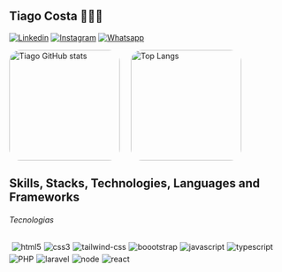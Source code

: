 ## Tiago Costa 🧑🏽‍💻 

[![Linkedin](https://img.shields.io/badge/LinkedIn-0077B5?style=for-the-badge&logo=linkedin&logoColor=white)](https://www.linkedin.com/in/tiago-costa-68b95821b/)
[![Instagram](https://img.shields.io/badge/Instagram-E4405F?style=for-the-badge&logo=instagram&logoColor=white)](https://www.instagram.com/tigocostta/)
[![Whatsapp](https://img.shields.io/badge/WhatsApp-25D366?style=for-the-badge&logo=whatsapp&logoColor=white)](https://api.whatsapp.com/send?phone=5561981246704&text=Ol%C3%A1%20estou%20vendo%20atrav%C3%A9s%20do%20seu%20github)

<div style="display: flex; align-items: center;">
  <img src="https://github-readme-stats.vercel.app/api?username=tiagosantoscosta&show_icons=true&theme=tokyonight" alt="Tiago GitHub stats" style="height: 200px; border-radius: 20px;" />
  <img src="https://github-readme-stats.vercel.app/api/top-langs/?username=tiagosantoscosta&theme=tokyonight" alt="Top Langs" style="height: 200px; margin-left: 20px; border-radius: 20px;" />
</div>






## Skills, Stacks, Technologies, Languages and Frameworks
###### Tecnologias
<div style="display:flex; flex-wrap: wrap; gap:5px"><br/>
  <img align="center" alt="html5" src="https://img.shields.io/badge/HTML5-E34F26?style=for-the-badge&logo=html5&logoColor=white"/>
  <img align="center" alt="css3" src="https://img.shields.io/badge/CSS3-1572B6?style=for-the-badge&logo=css3&logoColor=white"/>
  <img align="center" alt="tailwind-css" src="https://img.shields.io/badge/Tailwind_CSS-38B2AC?style=for-the-badge&logo=tailwind-css&logoColor=white"/>
  <img align="center" alt="boootstrap" src="https://img.shields.io/badge/Bootstrap-563D7C?style=for-the-badge&logo=bootstrap&logoColor=white"/>
  <img align="center" alt="javascript" src="https://img.shields.io/badge/JavaScript-323330?style=for-the-badge&logo=javascript&logoColor=F7DF1E"/>
  <img align="center" alt="typescript" src="https://img.shields.io/badge/TypeScript-007ACC?style=for-the-badge&logo=typescript&logoColor=white"/>
  <img align="center" alt="PHP" src="https://img.shields.io/badge/PHP-777BB4?style=for-the-badge&logo=php&logoColor=white"/>
  <img align="center" alt="laravel" src="https://img.shields.io/badge/Laravel-FF2D20?style=for-the-badge&logo=laravel&logoColor=white"/>
  <img align="center" alt="node" src="https://img.shields.io/badge/Node.js-43853D?style=for-the-badge&logo=node.js&logoColor=white"/>
  <img align="center" alt="react" src="https://img.shields.io/badge/React-20232A?style=for-the-badge&logo=react&logoColor=61DAFB"/>
  
</div><br/>
